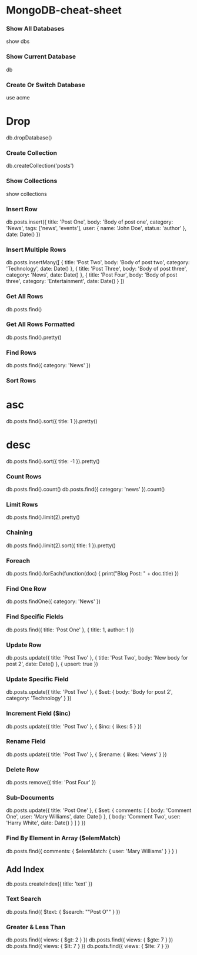 # MongoDB-cheat-sheet


### Show All Databases

show dbs

### Show Current Database
db
 ### Create Or Switch Database
use acme
# Drop
db.dropDatabase()
### Create Collection
db.createCollection('posts')
### Show Collections
show collections
### Insert Row
db.posts.insert({
  title: 'Post One',
  body: 'Body of post one',
  category: 'News',
  tags: ['news', 'events'],
  user: {
    name: 'John Doe',
    status: 'author'
  },
  date: Date()
})
### Insert Multiple Rows
db.posts.insertMany([
  {
    title: 'Post Two',
    body: 'Body of post two',
    category: 'Technology',
    date: Date()
  },
  {
    title: 'Post Three',
    body: 'Body of post three',
    category: 'News',
    date: Date()
  },
  {
    title: 'Post Four',
    body: 'Body of post three',
    category: 'Entertainment',
    date: Date()
  }
])
### Get All Rows
db.posts.find()
### Get All Rows Formatted
db.posts.find().pretty()
### Find Rows
db.posts.find({ category: 'News' })
### Sort Rows
# asc
db.posts.find().sort({ title: 1 }).pretty()
# desc
db.posts.find().sort({ title: -1 }).pretty()
### Count Rows
db.posts.find().count()
db.posts.find({ category: 'news' }).count()
### Limit Rows
db.posts.find().limit(2).pretty()
### Chaining
db.posts.find().limit(2).sort({ title: 1 }).pretty()
### Foreach
db.posts.find().forEach(function(doc) {
  print("Blog Post: " + doc.title)
})
### Find One Row
db.posts.findOne({ category: 'News' })
### Find Specific Fields
db.posts.find({ title: 'Post One' }, {
  title: 1,
  author: 1
})
### Update Row
db.posts.update({ title: 'Post Two' },
{
  title: 'Post Two',
  body: 'New body for post 2',
  date: Date()
},
{
  upsert: true
})
### Update Specific Field
db.posts.update({ title: 'Post Two' },
{
  $set: {
    body: 'Body for post 2',
    category: 'Technology'
  }
})
### Increment Field ($inc)
db.posts.update({ title: 'Post Two' },
{
  $inc: {
    likes: 5
  }
})
### Rename Field
db.posts.update({ title: 'Post Two' },
{
  $rename: {
    likes: 'views'
  }
})
### Delete Row
db.posts.remove({ title: 'Post Four' })
### Sub-Documents
db.posts.update({ title: 'Post One' },
{
  $set: {
    comments: [
      {
        body: 'Comment One',
        user: 'Mary Williams',
        date: Date()
      },
      {
        body: 'Comment Two',
        user: 'Harry White',
        date: Date()
      }
    ]
  }
})
### Find By Element in Array ($elemMatch)
db.posts.find({
  comments: {
     $elemMatch: {
       user: 'Mary Williams'
       }
    }
  }
)
## Add Index
db.posts.createIndex({ title: 'text' })
### Text Search
db.posts.find({
  $text: {
    $search: "\"Post O\""
    }
})
### Greater & Less Than
db.posts.find({ views: { $gt: 2 } })
db.posts.find({ views: { $gte: 7 } })
db.posts.find({ views: { $lt: 7 } })
db.posts.find({ views: { $lte: 7 } })
